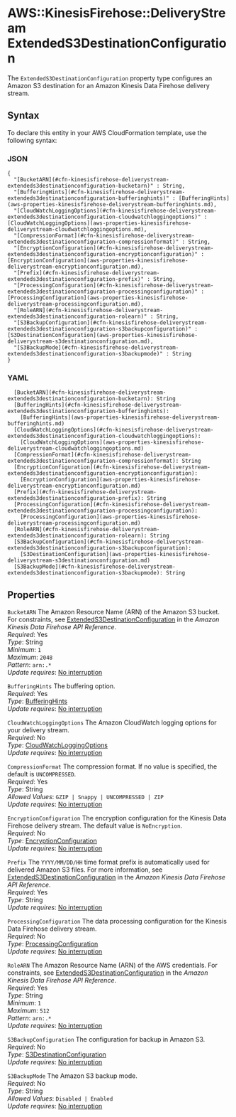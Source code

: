 # AWS::KinesisFirehose::DeliveryStream ExtendedS3DestinationConfiguration<a name="aws-properties-kinesisfirehose-deliverystream-extendeds3destinationconfiguration"></a>

The `ExtendedS3DestinationConfiguration` property type configures an Amazon S3 destination for an Amazon Kinesis Data Firehose delivery stream\.

## Syntax<a name="aws-properties-kinesisfirehose-deliverystream-extendeds3destinationconfiguration-syntax"></a>

To declare this entity in your AWS CloudFormation template, use the following syntax:

### JSON<a name="aws-properties-kinesisfirehose-deliverystream-extendeds3destinationconfiguration-syntax.json"></a>

```
{
  "[BucketARN](#cfn-kinesisfirehose-deliverystream-extendeds3destinationconfiguration-bucketarn)" : String,
  "[BufferingHints](#cfn-kinesisfirehose-deliverystream-extendeds3destinationconfiguration-bufferinghints)" : [BufferingHints](aws-properties-kinesisfirehose-deliverystream-bufferinghints.md),
  "[CloudWatchLoggingOptions](#cfn-kinesisfirehose-deliverystream-extendeds3destinationconfiguration-cloudwatchloggingoptions)" : [CloudWatchLoggingOptions](aws-properties-kinesisfirehose-deliverystream-cloudwatchloggingoptions.md),
  "[CompressionFormat](#cfn-kinesisfirehose-deliverystream-extendeds3destinationconfiguration-compressionformat)" : String,
  "[EncryptionConfiguration](#cfn-kinesisfirehose-deliverystream-extendeds3destinationconfiguration-encryptionconfiguration)" : [EncryptionConfiguration](aws-properties-kinesisfirehose-deliverystream-encryptionconfiguration.md),
  "[Prefix](#cfn-kinesisfirehose-deliverystream-extendeds3destinationconfiguration-prefix)" : String,
  "[ProcessingConfiguration](#cfn-kinesisfirehose-deliverystream-extendeds3destinationconfiguration-processingconfiguration)" : [ProcessingConfiguration](aws-properties-kinesisfirehose-deliverystream-processingconfiguration.md),
  "[RoleARN](#cfn-kinesisfirehose-deliverystream-extendeds3destinationconfiguration-rolearn)" : String,
  "[S3BackupConfiguration](#cfn-kinesisfirehose-deliverystream-extendeds3destinationconfiguration-s3backupconfiguration)" : [S3DestinationConfiguration](aws-properties-kinesisfirehose-deliverystream-s3destinationconfiguration.md),
  "[S3BackupMode](#cfn-kinesisfirehose-deliverystream-extendeds3destinationconfiguration-s3backupmode)" : String
}
```

### YAML<a name="aws-properties-kinesisfirehose-deliverystream-extendeds3destinationconfiguration-syntax.yaml"></a>

```
  [BucketARN](#cfn-kinesisfirehose-deliverystream-extendeds3destinationconfiguration-bucketarn): String
  [BufferingHints](#cfn-kinesisfirehose-deliverystream-extendeds3destinationconfiguration-bufferinghints): 
    [BufferingHints](aws-properties-kinesisfirehose-deliverystream-bufferinghints.md)
  [CloudWatchLoggingOptions](#cfn-kinesisfirehose-deliverystream-extendeds3destinationconfiguration-cloudwatchloggingoptions): 
    [CloudWatchLoggingOptions](aws-properties-kinesisfirehose-deliverystream-cloudwatchloggingoptions.md)
  [CompressionFormat](#cfn-kinesisfirehose-deliverystream-extendeds3destinationconfiguration-compressionformat): String
  [EncryptionConfiguration](#cfn-kinesisfirehose-deliverystream-extendeds3destinationconfiguration-encryptionconfiguration): 
    [EncryptionConfiguration](aws-properties-kinesisfirehose-deliverystream-encryptionconfiguration.md)
  [Prefix](#cfn-kinesisfirehose-deliverystream-extendeds3destinationconfiguration-prefix): String
  [ProcessingConfiguration](#cfn-kinesisfirehose-deliverystream-extendeds3destinationconfiguration-processingconfiguration): 
    [ProcessingConfiguration](aws-properties-kinesisfirehose-deliverystream-processingconfiguration.md)
  [RoleARN](#cfn-kinesisfirehose-deliverystream-extendeds3destinationconfiguration-rolearn): String
  [S3BackupConfiguration](#cfn-kinesisfirehose-deliverystream-extendeds3destinationconfiguration-s3backupconfiguration): 
    [S3DestinationConfiguration](aws-properties-kinesisfirehose-deliverystream-s3destinationconfiguration.md)
  [S3BackupMode](#cfn-kinesisfirehose-deliverystream-extendeds3destinationconfiguration-s3backupmode): String
```

## Properties<a name="aws-properties-kinesisfirehose-deliverystream-extendeds3destinationconfiguration-properties"></a>

`BucketARN`  <a name="cfn-kinesisfirehose-deliverystream-extendeds3destinationconfiguration-bucketarn"></a>
The Amazon Resource Name \(ARN\) of the Amazon S3 bucket\. For constraints, see [ExtendedS3DestinationConfiguration](https://docs.aws.amazon.com/firehose/latest/APIReference/API_ExtendedS3DestinationConfiguration.html) in the *Amazon Kinesis Data Firehose API Reference*\.   
*Required*: Yes  
*Type*: String  
*Minimum*: `1`  
*Maximum*: `2048`  
*Pattern*: `arn:.*`  
*Update requires*: [No interruption](https://docs.aws.amazon.com/AWSCloudFormation/latest/UserGuide/using-cfn-updating-stacks-update-behaviors.html#update-no-interrupt)

`BufferingHints`  <a name="cfn-kinesisfirehose-deliverystream-extendeds3destinationconfiguration-bufferinghints"></a>
The buffering option\.  
*Required*: Yes  
*Type*: [BufferingHints](aws-properties-kinesisfirehose-deliverystream-bufferinghints.md)  
*Update requires*: [No interruption](https://docs.aws.amazon.com/AWSCloudFormation/latest/UserGuide/using-cfn-updating-stacks-update-behaviors.html#update-no-interrupt)

`CloudWatchLoggingOptions`  <a name="cfn-kinesisfirehose-deliverystream-extendeds3destinationconfiguration-cloudwatchloggingoptions"></a>
The Amazon CloudWatch logging options for your delivery stream\.  
*Required*: No  
*Type*: [CloudWatchLoggingOptions](aws-properties-kinesisfirehose-deliverystream-cloudwatchloggingoptions.md)  
*Update requires*: [No interruption](https://docs.aws.amazon.com/AWSCloudFormation/latest/UserGuide/using-cfn-updating-stacks-update-behaviors.html#update-no-interrupt)

`CompressionFormat`  <a name="cfn-kinesisfirehose-deliverystream-extendeds3destinationconfiguration-compressionformat"></a>
The compression format\. If no value is specified, the default is `UNCOMPRESSED`\.  
*Required*: Yes  
*Type*: String  
*Allowed Values*: `GZIP | Snappy | UNCOMPRESSED | ZIP`  
*Update requires*: [No interruption](https://docs.aws.amazon.com/AWSCloudFormation/latest/UserGuide/using-cfn-updating-stacks-update-behaviors.html#update-no-interrupt)

`EncryptionConfiguration`  <a name="cfn-kinesisfirehose-deliverystream-extendeds3destinationconfiguration-encryptionconfiguration"></a>
The encryption configuration for the Kinesis Data Firehose delivery stream\. The default value is `NoEncryption`\.   
*Required*: No  
*Type*: [EncryptionConfiguration](aws-properties-kinesisfirehose-deliverystream-encryptionconfiguration.md)  
*Update requires*: [No interruption](https://docs.aws.amazon.com/AWSCloudFormation/latest/UserGuide/using-cfn-updating-stacks-update-behaviors.html#update-no-interrupt)

`Prefix`  <a name="cfn-kinesisfirehose-deliverystream-extendeds3destinationconfiguration-prefix"></a>
The `YYYY/MM/DD/HH` time format prefix is automatically used for delivered Amazon S3 files\. For more information, see [ExtendedS3DestinationConfiguration](https://docs.aws.amazon.com/firehose/latest/APIReference/API_ExtendedS3DestinationConfiguration.html) in the *Amazon Kinesis Data Firehose API Reference*\.   
*Required*: Yes  
*Type*: String  
*Update requires*: [No interruption](https://docs.aws.amazon.com/AWSCloudFormation/latest/UserGuide/using-cfn-updating-stacks-update-behaviors.html#update-no-interrupt)

`ProcessingConfiguration`  <a name="cfn-kinesisfirehose-deliverystream-extendeds3destinationconfiguration-processingconfiguration"></a>
The data processing configuration for the Kinesis Data Firehose delivery stream\.  
*Required*: No  
*Type*: [ProcessingConfiguration](aws-properties-kinesisfirehose-deliverystream-processingconfiguration.md)  
*Update requires*: [No interruption](https://docs.aws.amazon.com/AWSCloudFormation/latest/UserGuide/using-cfn-updating-stacks-update-behaviors.html#update-no-interrupt)

`RoleARN`  <a name="cfn-kinesisfirehose-deliverystream-extendeds3destinationconfiguration-rolearn"></a>
The Amazon Resource Name \(ARN\) of the AWS credentials\. For constraints, see [ExtendedS3DestinationConfiguration](https://docs.aws.amazon.com/firehose/latest/APIReference/API_ExtendedS3DestinationConfiguration.html) in the *Amazon Kinesis Data Firehose API Reference*\.   
*Required*: Yes  
*Type*: String  
*Minimum*: `1`  
*Maximum*: `512`  
*Pattern*: `arn:.*`  
*Update requires*: [No interruption](https://docs.aws.amazon.com/AWSCloudFormation/latest/UserGuide/using-cfn-updating-stacks-update-behaviors.html#update-no-interrupt)

`S3BackupConfiguration`  <a name="cfn-kinesisfirehose-deliverystream-extendeds3destinationconfiguration-s3backupconfiguration"></a>
The configuration for backup in Amazon S3\.  
*Required*: No  
*Type*: [S3DestinationConfiguration](aws-properties-kinesisfirehose-deliverystream-s3destinationconfiguration.md)  
*Update requires*: [No interruption](https://docs.aws.amazon.com/AWSCloudFormation/latest/UserGuide/using-cfn-updating-stacks-update-behaviors.html#update-no-interrupt)

`S3BackupMode`  <a name="cfn-kinesisfirehose-deliverystream-extendeds3destinationconfiguration-s3backupmode"></a>
The Amazon S3 backup mode\.  
*Required*: No  
*Type*: String  
*Allowed Values*: `Disabled | Enabled`  
*Update requires*: [No interruption](https://docs.aws.amazon.com/AWSCloudFormation/latest/UserGuide/using-cfn-updating-stacks-update-behaviors.html#update-no-interrupt)
